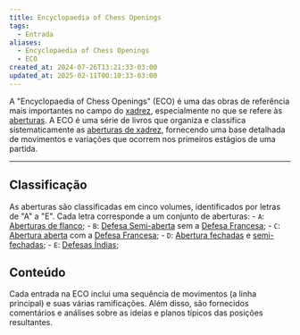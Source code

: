 ```yaml
---
title: Encyclopaedia of Chess Openings
tags:
  - Entrada
aliases:
  - Encyclopaedia of Chess Openings
  - ECO
created_at: 2024-07-26T13:21:33-03:00
updated_at: 2025-02-11T00:10:33-03:00
---
```


A "Encyclopaedia of Chess Openings" (ECO) é uma das obras de referência mais importantes no campo do [xadrez](content/atomos/2024/08/06/Xadrez.md), especialmente no que se refere às [aberturas](content/atomos/2024/07/26/Xadrez_Aberturas.md). A ECO é uma série de livros que organiza e classifica sistematicamente as [aberturas de xadrez](content/atomos/2024/07/26/Xadrez_Aberturas.md), fornecendo uma base detalhada de movimentos e variações que ocorrem nos primeiros estágios de uma partida. 

---

## Classificação
As aberturas são classificadas em cinco volumes, identificados por letras de "A" a "E". Cada letra corresponde a um conjunto de aberturas:
	- `A`: [Aberturas de flanco](content/atomos/2024/07/26/Xadrez_Aberturas_de_flanco.md);
	- `B`: [Defesa Semi-aberta](content/atomos/2024/07/07/Xadrez_Defesas_Semiabertas.md) sem a [Defesa Francesa](content/atomos/2024/07/07/Xadrez_Defesa_Francesa.md);
	- `C`: [Abertura aberta](content/atomos/2024/07/07/Xadrez_Aberturas_abertas.md) com a [Defesa Francesa](content/atomos/2024/07/07/Xadrez_Defesa_Francesa.md);
	- `D`: [Abertura fechadas](content/atomos/2024/07/07/Aberturas_fechadas.md) e [semi-fechadas](content/atomos/2024/07/07/Xadrez_Aberturas_semi_fechadas.md);
	- `E`: [Defesas Índias](content/atomos/2024/07/07/Xadrez_Defesas_indias.md);

## Conteúdo
Cada entrada na ECO inclui uma sequência de movimentos (a linha principal) e suas várias ramificações. Além disso, são fornecidos comentários e análises sobre as ideias e planos típicos das posições resultantes.
